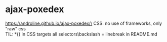 # ajax-poxedex

https://androline.github.io/ajax-poxedex/\ CSS: no use of frameworks, only "raw" css\
TIL: *{} in CSS targets all selectors\backslash = linebreak in README.md